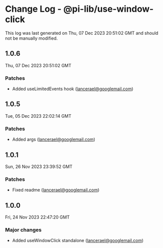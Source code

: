 # Change Log - @pi-lib/use-window-click

This log was last generated on Thu, 07 Dec 2023 20:51:02 GMT and should not be manually modified.

<!-- Start content -->

## 1.0.6

Thu, 07 Dec 2023 20:51:02 GMT

### Patches

- Added useLimitedEvents hook (lancerael@googlemail.com)

## 1.0.5

Tue, 05 Dec 2023 22:02:14 GMT

### Patches

- Added args (lancerael@googlemail.com)

## 1.0.1

Sun, 26 Nov 2023 23:39:52 GMT

### Patches

- Fixed readme (lancerael@googlemail.com)

## 1.0.0

Fri, 24 Nov 2023 22:47:20 GMT

### Major changes

- Added useWindowClick standalone (lancerael@googlemail.com)
